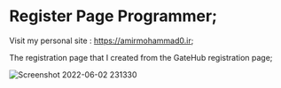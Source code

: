 # Register Page Programmer;

Visit my personal site : https://amirmohammad0.ir;

The registration page that I created from the GateHub registration page;

![Screenshot 2022-06-02 231330](https://user-images.githubusercontent.com/74311184/171703362-ec8b6daa-acae-4584-8ac9-94306c042d90.png)
